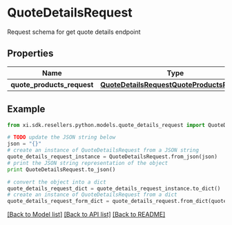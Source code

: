 # QuoteDetailsRequest

Request schema for get quote details endpoint

## Properties

Name | Type | Description | Notes
------------ | ------------- | ------------- | -------------
**quote_products_request** | [**QuoteDetailsRequestQuoteProductsRequest**](QuoteDetailsRequestQuoteProductsRequest.md) |  | [optional] 

## Example

```python
from xi.sdk.resellers.python.models.quote_details_request import QuoteDetailsRequest

# TODO update the JSON string below
json = "{}"
# create an instance of QuoteDetailsRequest from a JSON string
quote_details_request_instance = QuoteDetailsRequest.from_json(json)
# print the JSON string representation of the object
print QuoteDetailsRequest.to_json()

# convert the object into a dict
quote_details_request_dict = quote_details_request_instance.to_dict()
# create an instance of QuoteDetailsRequest from a dict
quote_details_request_form_dict = quote_details_request.from_dict(quote_details_request_dict)
```
[[Back to Model list]](../README.md#documentation-for-models) [[Back to API list]](../README.md#documentation-for-api-endpoints) [[Back to README]](../README.md)


